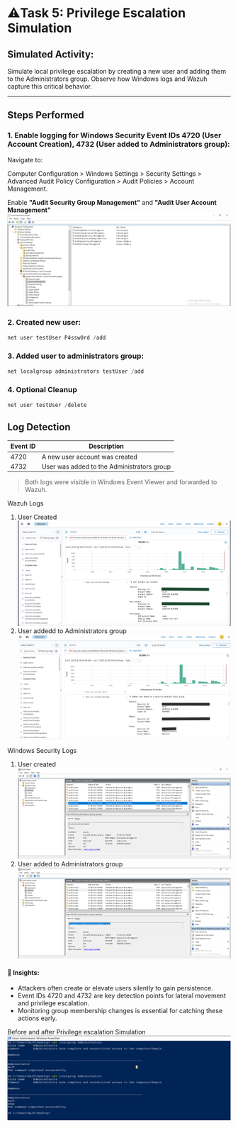 # ⚠️Task 5: Privilege Escalation Simulation

## Simulated Activity:
Simulate local privilege escalation by creating a new user and adding them to the Administrators group. Observe how Windows logs and Wazuh capture this critical behavior.

---

## Steps Performed
### 1. Enable logging for Windows Security Event IDs 4720 (User Account Creation), 4732 (User added to Administrators group):
Navigate to:

Computer Configuration > Windows Settings > Security Settings > Advanced Audit Policy Configuration > Audit Policies > Account Management.

Enable **"Audit Security Group Management"** and **"Audit User Account Management"**
![](https://github.com/alj-v/cyber-intern-phase-2/blob/main/screenshots/hint05_privilege_escalation_detection_logs_enabled.png)
### 2. Created new user:
```powershell
net user testUser P4ssw0rd /add
```
### 3. Added user to administrators group:
```powershell
net localgroup administrators testUser /add
```
### 4. Optional Cleanup
```powershell
net user testUser /delete
```
## Log Detection
Event ID|Description
--------|-----------
4720|A new user account was created
4732|User was added to the Administrators group
> Both logs were visible in Windows Event Viewer and forwarded to Wazuh.

Wazuh Logs
1. User Created
![](https://github.com/alj-v/cyber-intern-phase-2/blob/main/screenshots/hint05_privilege_escalation_wazuh_log_4720.png)
2. User addedd to Administrators group
![](https://github.com/alj-v/cyber-intern-phase-2/blob/main/screenshots/hint05_privilege_escalation_wazuh_log_4732.png)

Windows Security Logs
1. User created
![](https://github.com/alj-v/cyber-intern-phase-2/blob/main/screenshots/hint05_privilege_escalation_4720_security_log.png)
2. User added to Administrators group
![](https://github.com/alj-v/cyber-intern-phase-2/blob/main/screenshots/hint05_privilege_escalation_4732_security_log.png)

#### 🧠 Insights:
- Attackers often create or elevate users silently to gain persistence.
- Event IDs 4720 and 4732 are key detection points for lateral movement and privilege escalation.
- Monitoring group membership changes is essential for catching these actions early.

Before and after Privilege escalation Simulation
![](https://github.com/alj-v/cyber-intern-phase-2/blob/main/screenshots/hint05_privilege_escalation_before_after_admin.png)

